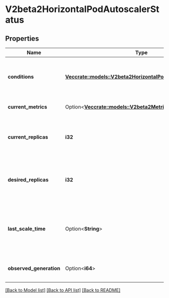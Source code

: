 # V2beta2HorizontalPodAutoscalerStatus

## Properties

Name | Type | Description | Notes
------------ | ------------- | ------------- | -------------
**conditions** | [**Vec<crate::models::V2beta2HorizontalPodAutoscalerCondition>**](v2beta2.HorizontalPodAutoscalerCondition.md) | conditions is the set of conditions required for this autoscaler to scale its target, and indicates whether or not those conditions are met. | 
**current_metrics** | Option<[**Vec<crate::models::V2beta2MetricStatus>**](v2beta2.MetricStatus.md)> | currentMetrics is the last read state of the metrics used by this autoscaler. | [optional]
**current_replicas** | **i32** | currentReplicas is current number of replicas of pods managed by this autoscaler, as last seen by the autoscaler. | 
**desired_replicas** | **i32** | desiredReplicas is the desired number of replicas of pods managed by this autoscaler, as last calculated by the autoscaler. | 
**last_scale_time** | Option<**String**> | lastScaleTime is the last time the HorizontalPodAutoscaler scaled the number of pods, used by the autoscaler to control how often the number of pods is changed. | [optional]
**observed_generation** | Option<**i64**> | observedGeneration is the most recent generation observed by this autoscaler. | [optional]

[[Back to Model list]](../README.md#documentation-for-models) [[Back to API list]](../README.md#documentation-for-api-endpoints) [[Back to README]](../README.md)


